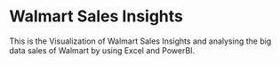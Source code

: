 # Walmart Sales Insights 
This is the Visualization of Walmart Sales Insights and analysing the big data sales of Walmart by using Excel and PowerBI.
